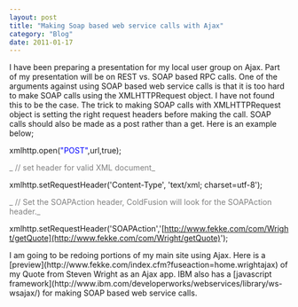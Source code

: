 ```yaml
---
layout: post
title: "Making Soap based web service calls with Ajax"
category: "Blog"
date: 2011-01-17
---
```



I have been preparing a presentation for my local user group on Ajax. Part of my presentation will be on REST vs. SOAP based RPC calls. One of the arguments against using SOAP based web service calls is that it is too hard to make SOAP calls using the XMLHTTPRequest object. I have not found this to be the case. The trick to making SOAP calls with XMLHTTPRequest object is setting the right request headers before making the call. SOAP calls should also be made as a post rather than a get. Here is an example below;

<div class="code">xmlhttp.open(<font color="BLUE">"POST"</font>,url,true);  

<font color="GRAY">_ // set header for valid XML document_</font>

xmlhttp.setRequestHeader('Content-Type', 'text/xml; charset=utf-8');  

<font color="GRAY">_ // Set the SOAPAction header, ColdFusion will look for the SOAPAction header._</font>

xmlhttp.setRequestHeader('SOAPAction','[http://www.fekke.com/com/Wright/getQuote](http://www.fekke.com/com/Wright/getQuote)');

</div>
I am going to be redoing portions of my main site using Ajax. Here is a [preview](http://www.fekke.com/index.cfm?fuseaction=home.wrightajax) of my Quote from Steven Wright as an Ajax app. IBM also has a [javascript framework](http://www.ibm.com/developerworks/webservices/library/ws-wsajax/) for making SOAP based web service calls.